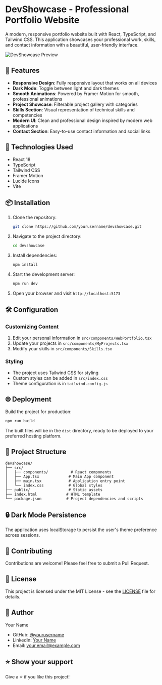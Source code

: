 # DevShowcase - Professional Portfolio Website

A modern, responsive portfolio website built with React, TypeScript, and Tailwind CSS. This application showcases your professional work, skills, and contact information with a beautiful, user-friendly interface.

![DevShowcase Preview](https://ndaedxo.github.io/Portfolio-Website/)

## 🌟 Features

- **Responsive Design**: Fully responsive layout that works on all devices
- **Dark Mode**: Toggle between light and dark themes
- **Smooth Animations**: Powered by Framer Motion for smooth, professional animations
- **Project Showcase**: Filterable project gallery with categories
- **Skills Section**: Visual representation of technical skills and competencies
- **Modern UI**: Clean and professional design inspired by modern web applications
- **Contact Section**: Easy-to-use contact information and social links

## 🚀 Technologies Used

- React 18
- TypeScript
- Tailwind CSS
- Framer Motion
- Lucide Icons
- Vite

## 📦 Installation

1. Clone the repository:
   ```bash
   git clone https://github.com/yourusername/devshowcase.git
   ```

2. Navigate to the project directory:
   ```bash
   cd devshowcase
   ```

3. Install dependencies:
   ```bash
   npm install
   ```

4. Start the development server:
   ```bash
   npm run dev
   ```

5. Open your browser and visit `http://localhost:5173`

## 🛠️ Configuration

### Customizing Content

1. Edit your personal information in `src/components/WebPortfolio.tsx`
2. Update your projects in `src/components/MyProjects.tsx`
3. Modify your skills in `src/components/Skills.tsx`

### Styling

- The project uses Tailwind CSS for styling
- Custom styles can be added in `src/index.css`
- Theme configuration is in `tailwind.config.js`

## 🌐 Deployment

Build the project for production:

```bash
npm run build
```

The built files will be in the `dist` directory, ready to be deployed to your preferred hosting platform.

## 📝 Project Structure

```
devshowcase/
├── src/
│   ├── components/          # React components
│   ├── App.tsx             # Main App component
│   ├── main.tsx            # Application entry point
│   └── index.css           # Global styles
├── public/                 # Static assets
├── index.html             # HTML template
└── package.json           # Project dependencies and scripts
```

## 🔒 Dark Mode Persistence

The application uses localStorage to persist the user's theme preference across sessions.

## 🤝 Contributing

Contributions are welcome! Please feel free to submit a Pull Request.

## 📄 License

This project is licensed under the MIT License - see the [LICENSE](LICENSE) file for details.

## 👤 Author

Your Name
- GitHub: [@yourusername](https://github.com/yourusername)
- LinkedIn: [Your Name](https://linkedin.com/in/yourusername)
- Email: your.email@example.com

## ⭐ Show your support

Give a ⭐️ if you like this project!
